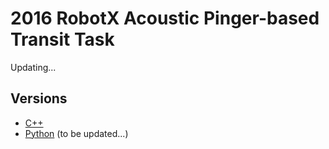 # 2016 RobotX Acoustic Pinger-based Transit Task
Updating...

## Versions
- [C++](https://github.com/snuuwal/2016_robotx_acoustic_pinger_based_transit/tree/master/cpp_ver)
- [Python](https://github.com/snuuwal/2016_robotx_acoustic_pinger_based_transit/tree/master/python_ver) (to be updated...)
